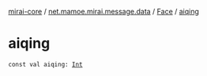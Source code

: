 [mirai-core](../../index.md) / [net.mamoe.mirai.message.data](../index.md) / [Face](index.md) / [aiqing](./aiqing.md)

# aiqing

`const val aiqing: `[`Int`](https://kotlinlang.org/api/latest/jvm/stdlib/kotlin/-int/index.html)
